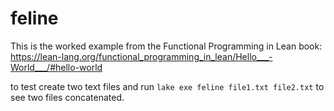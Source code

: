 # feline

This is the worked example from the Functional Programming in Lean book:
https://lean-lang.org/functional_programming_in_lean/Hello___-World___/#hello-world

to test create two text files and run `lake exe feline file1.txt file2.txt` to see two files concatenated. 
